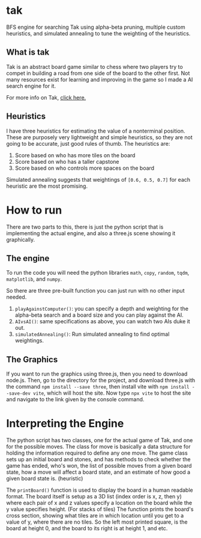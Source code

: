 # tak
BFS engine for searching Tak using alpha-beta pruning, multiple custom heuristics, and simulated annealing to tune the weighting of the heuristics.

## What is tak
Tak is an abstract board game similar to chess where two players try to compet in building a road from one side of the board to the other first. Not many resources exist for learning and improving in the game so I made a AI search engine for it.

For more info on Tak, [click here.](https://en.wikipedia.org/wiki/Tak_(game))

## Heuristics
I have three heuristics for estimating the value of a nonterminal position. These are purposely very lightweight and simple heuristics, so they are not going to be accurate, just good rules of thumb. The heuristics are:
1. Score based on who has more tiles on the board
2. Score based on who has a taller capstone
3. Score based on who controls more spaces on the board

Simulated annealing suggests that weightings of `[0.6, 0.5, 0.7]` for each heuristic are the most promising.

# How to run
There are two parts to this, there is just the python script that is implementing the actual engine, and also a three.js scene showing it graphically.

## The engine
To run the code you will need the python libraries `math`, `copy`, `random`, `tqdm`, `matplotlib`, and `numpy`.

So there are three pre-built function you can just run with no other input needed.
1. `playAgainstComputer()`: you can specify a depth and weighting for the alpha-beta search and a board size and you can play against the AI.
2. `AIvsAI()`: same specifications as above, you can watch two AIs duke it out.
3. `simulatedAnnealing()`: Run simulated annealing to find optimal weightings.

## The Graphics
If you want to run the graphics using three.js, then you need to download node.js. Then, go to the directory for the project, and download three.js with the command `npm install --save three`, then install vite with `npm install --save-dev vite`, which will host the site. Now type `npx vite` to host the site and navigate to the link given by the console command.

# Interpreting the Engine
The python script has two classes, one for the actual game of Tak, and one for the possible moves. The class for move is basically a data structure for holding the information required to define any one move. The game class sets up an initial board and stones, and has methods to check whether the game has ended, who's won, the list of possible moves from a given board state, how a move will affect a board state, and an estimate of how good a given board state is. (heuristic)

The `printBoard()` function is used to display the board in a human readable format. The board itself is setup as a 3D list (index order is x, z, then y) where each pair of x and z values specify a location on the board while the y value specifies height. (For stacks of tiles) The function prints the board's cross section, showing what tiles are in which location until you get to a value of y, where there are no tiles. So the left most printed square, is the board at height 0, and the board to its right is at height 1, and etc.
